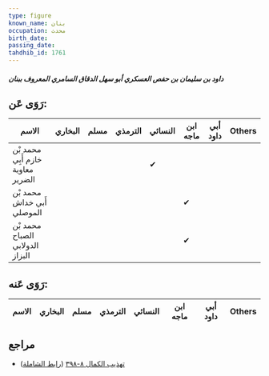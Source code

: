```yaml
---
type: figure
known_name: بنان
occupation: محدث
birth_date:
passing_date:
tahdhib_id: 1761
---
```

##### داود بن سليمان بن حفص العسكري أبو سهل الدقاق السامري المعروف ببنان

## رَوَى عَن:
| الاسم                             | البخاري | مسلم | الترمذي | النسائي | ابن ماجه | أبي داود | Others |
| --------------------------------- | ------- | ---- | ------- | ------- | -------- | -------- | ------ |
| محمد بْن خازم أَبِي معاوية الضرير |         |      |         | ✔       |          |          |        |
| محمد بْن أَبي خداش الموصلي        |         |      |         |         | ✔        |          |        |
| محمد بْن الصباح الدولابي البزاز   |         |      |         |         | ✔        |          |        |
## رَوَى عَنه:
| الاسم | البخاري | مسلم | الترمذي | النسائي | ابن ماجه | أبي داود | Others |
| ----- | ------- | ---- | ------- | ------- | -------- | -------- | ------ |
## مراجع
- [تهذيب الكمال ٨-٣٩٨](obsidian://open?vault=Tahdhib-al-Kamal&file=Figures/١٧٦١-داود%20بن%20سليمان%20بن%20حفص%20العسكري%20أبو%20سهل%20الدقاق%20السامري%20المعروف%20ببنان) ([رابط الشاملة](https://shamela.ws/book/3722/4109))
